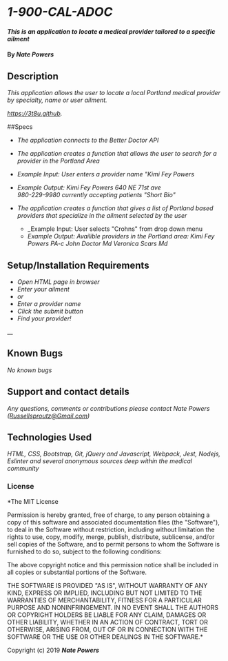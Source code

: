 # _1-900-CAL-ADOC_

#### _This is an application to locate a medical provider tailored to a specific ailment_

#### By _**Nate Powers**_

## Description

_This application allows the user to locate a local Portland medical provider by specialty, name or user ailment._

_https://3t8u.github._

##Specs

* _The application connects to the Better Doctor API_

* _The application creates a function that allows the user to search for a provider in the Portland Area_

* _Example Input: User enters a provider name "Kimi Fey Powers_
* _Example Output: Kimi
                  Fey Powers
                  640 NE 71st ave  
                  980-229-9980
                  currently accepting patients
                  "Short Bio"_

* _The application creates a function that gives a list of Portland based providers that specialize in the ailment selected by the user_

  * _Example Input: User selects "Crohns" from drop down menu
  * _Example Output: Availible providers in the Portland area:
                  Kimi Fey Powers PA-c
                  John Doctor Md
                  Veronica Scars Md_








## Setup/Installation Requirements

* _Open HTML page in browser_
* _Enter your ailment_
* _or_
* _Enter a provider name_
* _Click the submit button_
* _Find your provider!_


__

## Known Bugs

_No known bugs_

## Support and contact details

_Any questions, comments or contributions please contact Nate Powers (Russellsproutz@Gmail.com)_

## Technologies Used

_HTML, CSS, Bootstrap, Git, jQuery and Javascript, Webpack, Jest, Nodejs, Eslinter and several anonymous sources deep within the medical community_

### License

*The MIT License


Permission is hereby granted, free of charge, to any person obtaining a copy
of this software and associated documentation files (the "Software"), to deal
in the Software without restriction, including without limitation the rights
to use, copy, modify, merge, publish, distribute, sublicense, and/or sell
copies of the Software, and to permit persons to whom the Software is
furnished to do so, subject to the following conditions:

The above copyright notice and this permission notice shall be included in
all copies or substantial portions of the Software.

THE SOFTWARE IS PROVIDED "AS IS", WITHOUT WARRANTY OF ANY KIND, EXPRESS OR
IMPLIED, INCLUDING BUT NOT LIMITED TO THE WARRANTIES OF MERCHANTABILITY,
FITNESS FOR A PARTICULAR PURPOSE AND NONINFRINGEMENT. IN NO EVENT SHALL THE
AUTHORS OR COPYRIGHT HOLDERS BE LIABLE FOR ANY CLAIM, DAMAGES OR OTHER
LIABILITY, WHETHER IN AN ACTION OF CONTRACT, TORT OR OTHERWISE, ARISING FROM,
OUT OF OR IN CONNECTION WITH THE SOFTWARE OR THE USE OR OTHER DEALINGS IN
THE SOFTWARE.*

Copyright (c) 2019 **_Nate Powers_**
